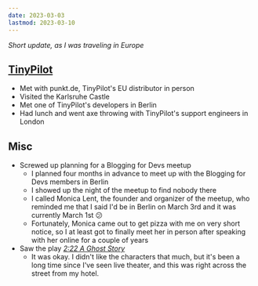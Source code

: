 ```yaml
---
date: 2023-03-03
lastmod: 2023-03-10
---
```


_Short update, as I was traveling in Europe_

## [TinyPilot](https://tinypilotkvm.com)

- Met with punkt.de, TinyPilot's EU distributor in person
- Visited the Karlsruhe Castle
- Met one of TinyPilot's developers in Berlin
- Had lunch and went axe throwing with TinyPilot's support engineers in London

## Misc

- Screwed up planning for a Blogging for Devs meetup
  - I planned four months in advance to meet up with the Blogging for Devs members in Berlin
  - I showed up the night of the meetup to find nobody there
  - I called Monica Lent, the founder and organizer of the meetup, who reminded me that I said I'd be in Berlin on March 3rd and it was currently March 1st 😕
  - Fortunately, Monica came out to get pizza with me on very short notice, so I at least got to finally meet her in person after speaking with her online for a couple of years
- Saw the play [_2:22 A Ghost Story_](https://en.wikipedia.org/wiki/2:22_A_Ghost_Story)
  - It was okay. I didn't like the characters that much, but it's been a long time since I've seen live theater, and this was right across the street from my hotel.
